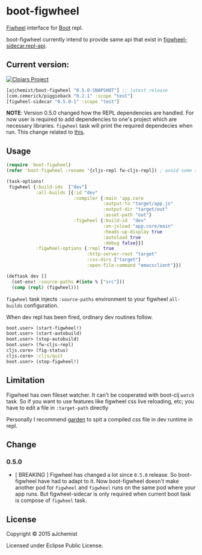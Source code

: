 # boot-figwheel

[Fiwheel] interface for [Boot] repl.

boot-figwheel currently intend to provide same api that exist in [figwheel-sidecar.repl-api](https://github.com/bhauman/lein-figwheel/blob/7f3cd40d6beb24ad5914222b6231fa2f98f1de03/sidecar/src/figwheel_sidecar/repl_api.clj).

## Current version:
[![Clojars Project](http://clojars.org/ajchemist/boot-figwheel/latest-version.svg)](http://clojars.org/ajchemist/boot-figwheel)

[](dependency)
```clojure
[ajchemist/boot-figwheel "0.5.0-SNAPSHOT"] ;; latest release
[com.cemerick/piggieback "0.2.1" :scope "test"]
[figwheel-sidecar "0.5.0-1" :scope "test"]
```
[](/dependency)

**NOTE**: Version 0.5.0 changed how the REPL dependencies are handled. For now user is required to add dependencies to one's project which are necessary libraries. `figwheel` task will print the required dependecies when run. This change related to [this](https://github.com/adzerk-oss/boot-cljs-repl/commit/e05d587240a46067633362f8aa0164ea8ed61f52).

## Usage

[](require)
```clojure
(require 'boot-figwheel)
(refer 'boot-figwheel :rename '{cljs-repl fw-cljs-repl}) ; avoid some symbols
```
[](/require)

```clojure
(task-options!
 figwheel {:build-ids  ["dev"]
           :all-builds [{:id "dev"
                         :compiler {:main 'app.core
                                    :output-to "target/app.js"
                                    :output-dir "target/out"
                                    :asset-path "out"}
                         :figwheel {:build-id  "dev"
                                    :on-jsload "app.core/main"
                                    :heads-up-display true
                                    :autoload true
                                    :debug false}}]
           :figwheel-options {:repl true
                              :http-server-root "target"
                              :css-dirs ["target"]
                              :open-file-command "emacsclient"}})
```

```clojure
(deftask dev []
  (set-env! :source-paths #(into % ["src"]))
  (comp (repl) (figwheel)))
```
`figwheel` task injects `:source-paths` environment to your figwheel `all-builds` configuration.

When dev repl has been fired, ordinary dev routines follow.
```clojure
boot.user> (start-figwheel!)
boot.user> (start-autobuild)
boot.user> (stop-autobuild)
boot.user> (fw-cljs-repl)
cljs.core> (fig-status)
cljs.core> :cljs/quit
boot.user> (stop-figwheel!)
```

## Limitation

Figwheel has own fileset watcher. It can't be cooperated with boot-clj `watch` task. So if you want to use features like figwheel css live reloading, etc; you have to edit a file in `:target-path` directly

Personally I recommend [garden](https://github.com/noprompt/garden) to spit a
compiled css file in dev runtime in repl.

## Change

### 0.5.0
- [ BREAKING ] Figwheel has changed a lot since `0.5.0` release. So boot-figwheel have had to adapt to it. Now boot-figwheel doesn't make another pod for `figwheel` and `figwheel` runs on the same pod where your app runs. But figwheel-sidecar is only required when current boot task is  compose of `figwheel` task.

## License

Copyright © 2015 aJchemist

Licensed under Eclipse Public License.

[Boot]:           https://github.com/boot-clj/boot
[boot-cljs-repl]: https://github.com/adzerk-oss/boot-cljs-repl
[Fiwheel]:        https://github.com/bhauman/lein-figwheel
